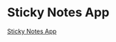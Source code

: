 # Sticky Notes App

[Sticky Notes App](https://www.youtube.com/watch?v=6Ez-IT7MNGA&ab_channel=OnlineTutorials)